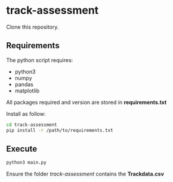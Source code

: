 # track-assessment

Clone this repository.

## Requirements

The python script requires:

- python3
- numpy
- pandas
- matplotlib

All packages required and version are stored in **requirements.txt**

Install as follow:

```sh
cd track-assessment
pip install -r /path/to/requirements.txt
```

## Execute

```sh
python3 main.py
```

Ensure the folder *track-assessment* contains the **Trackdata.csv**
